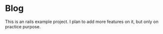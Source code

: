 Blog
====

This is an rails example project. I plan to add more features on it, but only on practice purpose.
